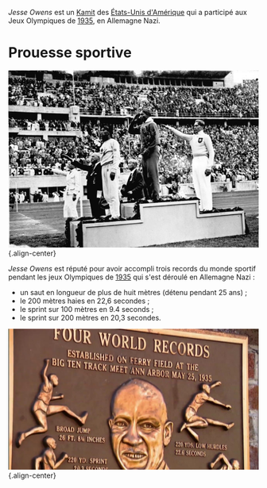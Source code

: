 <!-- TITLE: Jesse Owens -->
<!-- SUBTITLE: Présentation de l'athlète Jesse Owens -->

*Jesse Owens* est un [Kamit](/peuple/monde/kamit) des [États-Unis d'Amérique]() qui a participé aux Jeux Olympiques de [1935](), en Allemagne Nazi.

# Prouesse sportive

![Bundesarchiv Bild 183 G 00630 Sommerolympiade Siegerehrung Weitsprung](/uploads/personnalite/bundesarchiv-bild-183-g-00630-sommerolympiade-siegerehrung-weitsprung.jpg "Jesse Owens, médaille d'or du saut en longueur"){.align-center}

*Jesse Owens* est réputé pour avoir accompli trois records du monde sportif pendant les jeux Olympiques de [1935]() qui s'est déroulé en Allemagne Nazi :
* un saut en longueur de plus de huit mètres (détenu pendant 25 ans) ;
* le 200 mètres haies en 22,6 secondes ;
* le sprint sur 100 mètres en 9.4 seconds ;
* le sprint sur 200 mètres en 20,3 secondes.

![Maxresdefault](/uploads/personnalite/maxresdefault.jpg "Les records du monde de Jesse Owens."){.align-center}